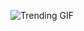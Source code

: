 
<!-- GIF_SECTION -->
![Trending GIF](https://media1.giphy.com/media/v1.Y2lkPThiYjIxNzcydmc2Yjl6czE1Yzg0aDB4NjUzcGcxenZlY3R6OXoycTQwNmxwczJ5aiZlcD12MV9naWZzX3NlYXJjaCZjdD1n/WQxhrCs2cHuyA/giphy.gif)
<!-- END_GIF_SECTION -->
